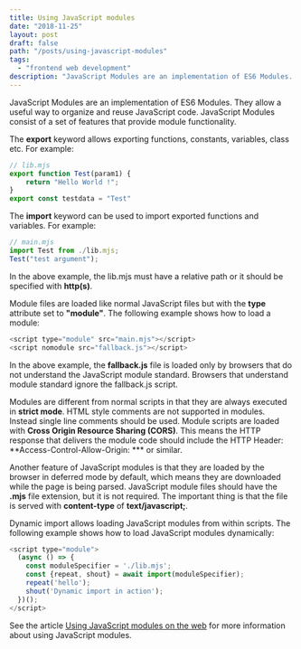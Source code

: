 ```yaml
---
title: Using JavaScript modules
date: "2018-11-25"
layout: post
draft: false
path: "/posts/using-javascript-modules"
tags:
  - "frontend web development"
description: "JavaScript Modules are an implementation of ES6 Modules. They allow a useful way to organize and reuse JavaScript code. JavaScript Modules consist of a set of features that provide module functionality."
---
```


JavaScript Modules are an implementation of ES6 Modules. They allow a useful way to organize and reuse JavaScript code. JavaScript Modules consist of a set of features that provide module functionality.

The **export** keyword allows exporting functions, constants, variables, class etc. For example:

```js
// lib.mjs
export function Test(param1) {
    return "Hello World !";
}
export const testdata = "Test"
```

The **import** keyword can be used to import exported functions and variables. For example:

```js
// main.mjs
import Test from ./lib.mjs;
Test("test argument");
```

In the above example, the lib.mjs must have a relative path or it should be specified with **http(s)**.

Module files are loaded like normal JavaScript files but with the **type** attribute set to **"module"**. The following example shows how to load a module:

```js
<script type="module" src="main.mjs"></script>
<script nomodule src="fallback.js"></script>
```

In the above example, the **fallback.js** file is loaded only by browsers that do not understand the JavaScript module standard. Browsers that understand module standard ignore the fallback.js script.

Modules are different from normal scripts in that they are always executed in **strict mode**. HTML style comments are not supported in modules. Instead single line comments should be used. Module scripts are loaded with **Cross Origin Resource Sharing (CORS)**. This means the HTTP response that delivers the module code should include the HTTP Header: **Access-Control-Allow-Origin: *** or similar.

Another feature of JavaScript modules is that they are loaded by the browser in deferred mode by default, which means they are downloaded while the page is being parsed. JavaScript module files should have the **.mjs** file extension, but it is not required. The important thing is that the file is served with **content-type** of **text/javascript;**.

Dynamic import allows loading JavaScript modules from within scripts. The following example shows how to load JavaScript modules dynamically:

```js
<script type="module">
  (async () => {
    const moduleSpecifier = './lib.mjs';
    const {repeat, shout} = await import(moduleSpecifier);
    repeat('hello');
    shout('Dynamic import in action');
  })();
</script>
```

See the article [Using JavaScript modules on the web](https://developers.google.com/web/fundamentals/primers/modules) for more information about using JavaScript modules.
